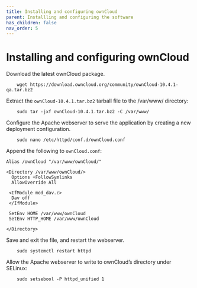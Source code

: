 ```yaml
---
title: Installing and configuring ownCloud
parent: Installling and configuring the software
has_children: false
nav_order: 5
---
```


# Installing and configuring ownCloud

Download the latest ownCloud package.

```shell
	wget https://download.owncloud.org/community/ownCloud-10.4.1-qa.tar.bz2
```

Extract the `ownCloud-10.4.1.tar.bz2` tarball file to the /var/www/ directory:

```shell
	sudo tar -jxf ownCloud-10.4.1.tar.bz2 -C /var/www/
```

Configure the Apache webserver to serve the application by creating a new deployment configuration. 

```shell
	sudo nano /etc/httpd/conf.d/ownCloud.conf
```

Append the following to `ownCloud.conf`:

```
Alias /ownCloud "/var/www/ownCloud/"

<Directory /var/www/ownCloud/>
  Options +FollowSymlinks
  AllowOverride All

 <IfModule mod_dav.c>
  Dav off
 </IfModule>

 SetEnv HOME /var/www/ownCloud
 SetEnv HTTP_HOME /var/www/ownCloud

</Directory>
```

Save and exit the file, and restart the webserver.

```shell
	sudo systemctl restart httpd
```

Allow the Apache webserver to write to ownCloud’s directory under SELinux:

```shell
	sudo setsebool -P httpd_unified 1
```
